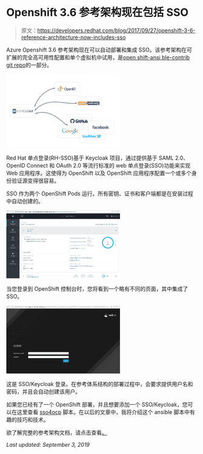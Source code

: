 # Openshift 3.6 参考架构现在包括 SSO

> 原文：<https://developers.redhat.com/blog/2017/09/27/openshift-3-6-reference-architecture-now-includes-sso>

Azure Openshift 3.6 参考架构现在可以自动部署和集成 SSO。该参考架构在可扩展的完全高可用性配置和单个虚拟机中试用，是[open shift-ansi ble-contrib git repo](https://github.com/openshift/openshift-ansible-contrib/tree/master/reference-architecture/azure-ansible)的一部分。

![](img/c06e4872c623915ad5e123b18a7aa413.png)

Red Hat 单点登录(RH-SSO)基于 Keycloak 项目，通过提供基于 SAML 2.0、OpenID Connect 和 OAuth 2.0 等流行标准的 web 单点登录(SSO)功能来实现 Web 应用程序。这使得为 OpenShift 以及 OpenShift 应用程序配置一个或多个身份验证源变得很容易。

SSO 作为两个 OpenShift Pods 运行。所有密钥、证书和客户端都是在安装过程中自动创建的。

![](img/21f161ae8e50d7957f223ada34d107fb.png)

当您登录到 OpenShift 控制台时，您将看到一个略有不同的页面，其中集成了 SSO。

![](img/3e5b0e7b381026b5e9975f55f7028436.png)

这是 SSO/Keycloak 登录。在参考体系结构的部署过程中，会要求提供用户名和密码，并且会自动创建该用户。

如果您已经有了一个 OpenShift 部署，并且想要添加一个 SSO/Keycloak，您可以在这里查看 [sso4ocp](https://github.com/glennswest/sso4ocp) 脚本。在以后的文章中，我将介绍这个 ansible 脚本中有趣的技巧和技术。

欲了解完整的参考架构文档，请点击查看[。](https://access.redhat.com/documentation/en-us/reference_architectures/2017/html-single/deploying_red_hat_openshift_container_platform_3.6_on_microsoft_azure/)

*Last updated: September 3, 2019*